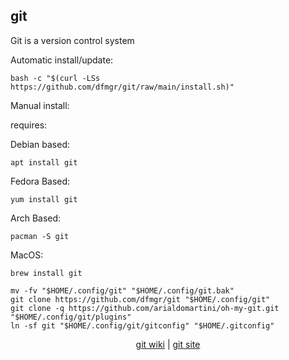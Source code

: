 ## git  
  
Git is a version control system  
  
Automatic install/update:

```shell
bash -c "$(curl -LSs https://github.com/dfmgr/git/raw/main/install.sh)"
```

Manual install:
  
requires:

Debian based:

```shell
apt install git
```  

Fedora Based:

```shell
yum install git
```  

Arch Based:

```shell
pacman -S git
```  

MacOS:  

```shell
brew install git
```
  
```shell
mv -fv "$HOME/.config/git" "$HOME/.config/git.bak"
git clone https://github.com/dfmgr/git "$HOME/.config/git"
git clone -q https://github.com/arialdomartini/oh-my-git.git "$HOME/.config/git/plugins"
ln -sf git "$HOME/.config/git/gitconfig" "$HOME/.gitconfig"
```
  
<p align=center>
  <a href="https://wiki.archlinux.org/index.php/git" target="_blank" rel="noopener noreferrer">git wiki</a>  |  
  <a href="https://git-scm.com" target="_blank" rel="noopener noreferrer">git site</a>
</p>  
